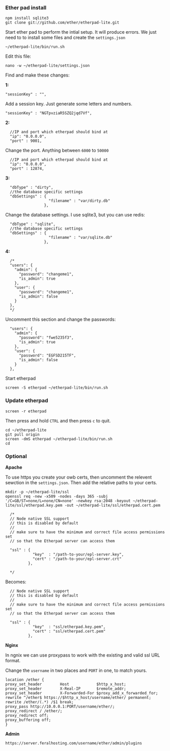 
### Ether pad install

~~~
npm install sqlite3
git clone git://github.com/ether/etherpad-lite.git
~~~

Start ether pad to perform the intial setup. It will produce errors. We just need to to install some files and create the `settings.json`

~~~
~/etherpad-lite/bin/run.sh
~~~

Edit this file:

~~~
nano -w ~/etherpad-lite/settings.json
~~~

Find and make these changes:

**1:**

~~~
"sessionKey" : "",
~~~

Add a session key. Just generate some letters and numbers.

~~~
"sessionKey" : "NGTpvziaR5SZQ2jqd7Vf",
~~~

**2:**

~~~
  //IP and port which etherpad should bind at
  "ip": "0.0.0.0",
  "port" : 9001,
~~~

Change the port. Anything between `6000` to `50000`

~~~
  //IP and port which etherpad should bind at
  "ip": "0.0.0.0",
  "port" : 12874,
~~~

**3:**

~~~
  "dbType" : "dirty",
  //the database specific settings
  "dbSettings" : {
                   "filename" : "var/dirty.db"
                 },
~~~

Change the database settings. I use sqlite3, but you can use redis:

~~~
  "dbType" : "sqlite",
  //the database specific settings
  "dbSettings" : {
                   "filename" : "var/sqlite.db"
                 },
~~~

**4:**

~~~
  /*
  "users": {
    "admin": {
      "password": "changeme1",
      "is_admin": true
    },
    "user": {
      "password": "changeme1",
      "is_admin": false
    }
  },
  */
~~~

Uncomment this section and change the passwords:

~~~
  "users": {
    "admin": {
      "password": "fwe5235f3",
      "is_admin": true
    },
    "user": {
      "password": "EGFSD215TF",
      "is_admin": false
    }
  },
~~~

Start etherpad

~~~
screen -S etherpad ~/etherpad-lite/bin/run.sh
~~~

### Update etherpad

~~~
screen -r etherpad
~~~

Then press and hold `CTRL` and then press `c` to quit.

~~~
cd ~/etherpad-lite
git pull origin
screen -dmS etherpad ~/etherpad-lite/bin/run.sh
cd
~~~

### Optional 

**Apache**

To use https you create your owb certs, then uncomment the relevent sewction in the `settings.json`. Then add the relative paths to your certs.

~~~
mkdir -p ~/etherpad-lite/ssl
openssl req -new -x509 -nodes -days 365 -subj '/C=GB/ST=none/L=none/CN=none' -newkey rsa:2048 -keyout ~/etherpad-lite/ssl/etherpad.key.pem -out ~/etherpad-lite/ssl/etherpad.cert.pem
~~~


~~~
  /*  
  // Node native SSL support
  // this is disabled by default
  //
  // make sure to have the minimum and correct file access permissions set
  // so that the Etherpad server can access them

  "ssl" : {
            "key"  : "/path-to-your/epl-server.key",
            "cert" : "/path-to-your/epl-server.crt"
          },

  */
~~~

Becomes:

~~~
  // Node native SSL support
  // this is disabled by default
  //
  // make sure to have the minimum and correct file access permissions set
  // so that the Etherpad server can access them

  "ssl" : {
            "key"  : "ssl/etherpad.key.pem",
            "cert" : "ssl/etherpad.cert.pem"
          },
~~~

**Nginx**

In ngnix we can use proxypass to work with the existing and valid ssl URL format.

Change the `username` in two places and `PORT` in one, to match yours.

~~~
location /ether {
proxy_set_header        Host            $http_x_host;
proxy_set_header        X-Real-IP       $remote_addr;
proxy_set_header        X-Forwarded-For $proxy_add_x_forwarded_for;
rewrite ^/ether$ https://$http_x_host/username/ether/ permanent;
rewrite /ether/(.*) /$1 break;
proxy_pass http://10.0.0.1:PORT/username/ether/;
proxy_redirect / /ether/;
proxy_redirect off;
proxy_buffering off;
}
~~~

**Admin**

~~~
https://server.feralhosting.com/username/ether/admin/plugins
~~~